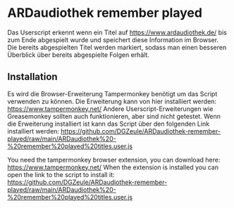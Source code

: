 # ARDaudiothek remember played

Das Userscript erkennt wenn ein Titel auf https://www.ardaudiothek.de/ bis zum Ende abgespielt wurde und speichert diese Information im Browser.
Die bereits abgespielten Titel werden markiert, sodass man einen besseren Überblick über bereits abgespielte Folgen erhält.

## Installation

Es wird die Browser-Erweiterung Tampermonkey benötigt um das Script verwenden zu können. Die Erweiterung kann von hier installiert werden: https://www.tampermonkey.net/
Andere Userscript-Erweiterungen wie Greasemonkey sollten auch funktionieren, aber sind nicht getestet.
Wenn die Erweiterung installiert ist kann das Script über den folgenden Link installiert werden: https://github.com/DGZeule/ARDaudiothek-remember-played/raw/main/ARDaudiothek%20-%20remember%20played%20titles.user.js

You need the tampermonkey browser extension, you can download here: https://www.tampermonkey.net/
When the extension is installed you can open the link to the script to install it: https://github.com/DGZeule/ARDaudiothek-remember-played/raw/main/ARDaudiothek%20-%20remember%20played%20titles.user.js

